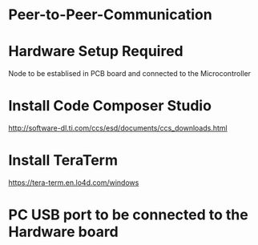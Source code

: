 # Peer-to-Peer-Communication

# Hardware Setup Required
  Node to be establised in PCB board and connected to the Microcontroller
# Install Code Composer Studio
  http://software-dl.ti.com/ccs/esd/documents/ccs_downloads.html 
# Install TeraTerm
   https://tera-term.en.lo4d.com/windows
   
# PC USB port to be connected to the Hardware board


